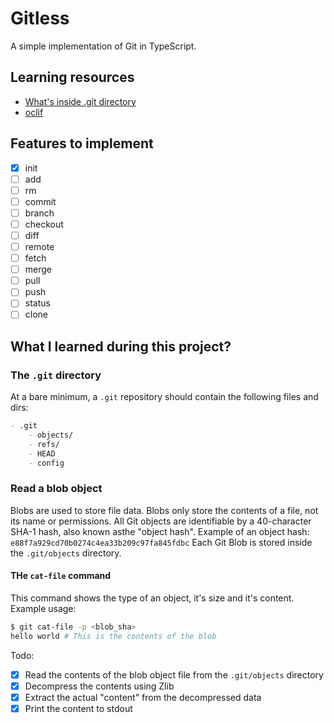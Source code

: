 # Gitless

A simple implementation of Git in TypeScript.

## Learning resources

- [What's inside .git directory](https://gitready.com/advanced/2009/03/23/whats-inside-your-git-directory.html)
- [oclif](https://www.joshcanhelp.com/oclif/)

## Features to implement

- [x] init
- [ ] add
- [ ] rm
- [ ] commit
- [ ] branch
- [ ] checkout
- [ ] diff
- [ ] remote
- [ ] fetch
- [ ] merge
- [ ] pull
- [ ] push
- [ ] status
- [ ] clone

## What I learned during this project?

### The `.git` directory

At a bare minimum, a `.git` repository should contain the following files and dirs:

```md
- .git
    - objects/
    - refs/
    - HEAD
    - config
```

### Read a blob object

Blobs are used to store file data. Blobs only store the contents of a file,
not its name or permissions. All Git objects are identifiable by a 40-character
SHA-1 hash, also known asthe "object hash". Example of an object hash: `e88f7a929cd70b0274c4ea33b209c97fa845fdbc`
Each Git Blob is stored inside the `.git/objects` directory.

#### THe `cat-file` command

This command shows the type of an object, it's size and it's content.
Example usage:

```bash
$ git cat-file -p <blob_sha>
hello world # This is the contents of the blob
```

Todo:

- [x] Read the contents of the blob object file from the `.git/objects` directory
- [x] Decompress the contents using Zlib
- [x] Extract the actual "content" from the decompressed data
- [x] Print the content to stdout

